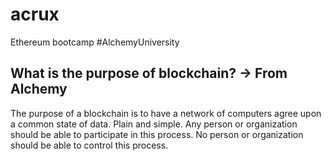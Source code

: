 # acrux
Ethereum bootcamp #AlchemyUniversity

## What is the purpose of blockchain? -> From Alchemy 
The purpose of a blockchain is to have a network of computers agree upon a common state of data. Plain and simple. Any person or organization should be able to participate in this process. No person or organization should be able to control this process.
